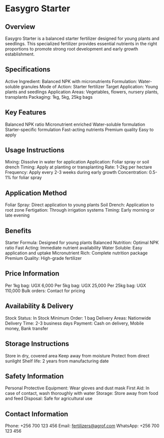 # Easygro Starter

## Overview
Easygro Starter is a balanced starter fertilizer designed for young plants and seedlings. This specialized fertilizer provides essential nutrients in the right proportions to promote strong root development and early growth establishment.

## Specifications
Active Ingredient: Balanced NPK with micronutrients
Formulation: Water-soluble granules
Mode of Action: Starter fertilizer
Target Application: Young plants and seedlings
Application Areas: Vegetables, flowers, nursery plants, transplants
Packaging: 1kg, 5kg, 25kg bags

## Key Features
Balanced NPK ratio
Micronutrient enriched
Water-soluble formulation
Starter-specific formulation
Fast-acting nutrients
Premium quality
Easy to apply

## Usage Instructions
Mixing: Dissolve in water for application
Application: Foliar spray or soil drench
Timing: Apply at planting or transplanting
Rate: 1-2kg per hectare
Frequency: Apply every 2-3 weeks during early growth
Concentration: 0.5-1% for foliar spray

## Application Method
Foliar Spray: Direct application to young plants
Soil Drench: Application to root zone
Fertigation: Through irrigation systems
Timing: Early morning or late evening

## Benefits
Starter Formula: Designed for young plants
Balanced Nutrition: Optimal NPK ratio
Fast Acting: Immediate nutrient availability
Water Soluble: Easy application and uptake
Micronutrient Rich: Complete nutrition package
Premium Quality: High-grade fertilizer

## Price Information
Per 1kg bag: UGX 6,000
Per 5kg bag: UGX 25,000
Per 25kg bag: UGX 110,000
Bulk orders: Contact for pricing

## Availability & Delivery
Stock Status: In Stock
Minimum Order: 1 bag
Delivery Areas: Nationwide
Delivery Time: 2-3 business days
Payment: Cash on delivery, Mobile money, Bank transfer

## Storage Instructions
Store in dry, covered area
Keep away from moisture
Protect from direct sunlight
Shelf life: 2 years from manufacturing date

## Safety Information
Personal Protective Equipment: Wear gloves and dust mask
First Aid: In case of contact, wash thoroughly with water
Storage: Store away from food and feed
Disposal: Safe for agricultural use

## Contact Information
Phone: +256 700 123 456
Email: fertilizers@agrof.com
WhatsApp: +256 700 123 456